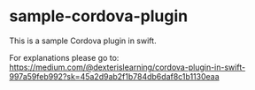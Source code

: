 # sample-cordova-plugin
This is a sample Cordova plugin in swift. 

For explanations please go to:
https://medium.com/@dexterislearning/cordova-plugin-in-swift-997a59feb992?sk=45a2d9ab2f1b784db6daf8c1b1130eaa
